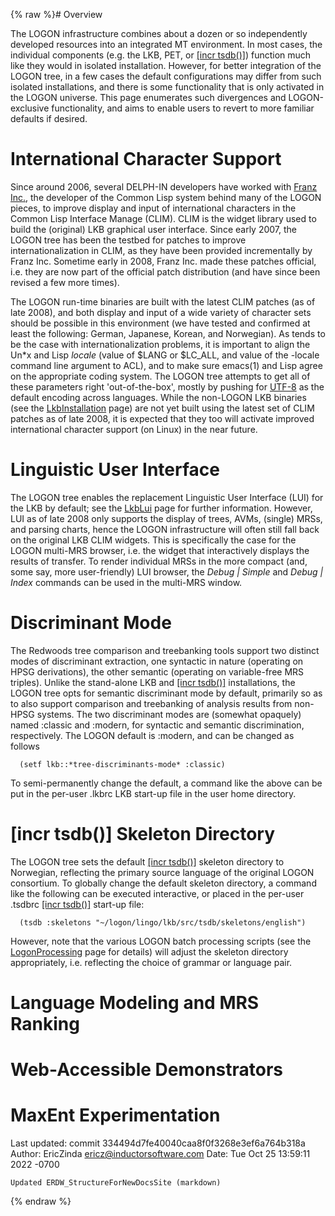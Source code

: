 {% raw %}# Overview

The LOGON infrastructure combines about a dozen or so independently
developed resources into an integrated MT environment. In most cases,
the individual components (e.g. the LKB, PET, or [\[incr
tsdb()\]](http://www.delph-in.net/itsdb)) function much like they would
in isolated installation. However, for better integration of the LOGON
tree, in a few cases the default configurations may differ from such
isolated installations, and there is some functionality that is only
activated in the LOGON universe. This page enumerates such divergences
and LOGON-exclusive functionality, and aims to enable users to revert to
more familiar defaults if desired.

# International Character Support

Since around 2006, several DELPH-IN developers have worked with [Franz
Inc.](http://www.franz.com), the developer of the Common Lisp system
behind many of the LOGON pieces, to improve display and input of
international characters in the Common Lisp Interface Manage (CLIM).
CLIM is the widget library used to build the (original) LKB graphical
user interface. Since early 2007, the LOGON tree has been the testbed
for patches to improve internationalization in CLIM, as they have been
provided incrementally by Franz Inc. Sometime early in 2008, Franz Inc.
made these patches official, i.e. they are now part of the official
patch distribution (and have since been revised a few more times).

The LOGON run-time binaries are built with the latest CLIM patches (as
of late 2008), and both display and input of a wide variety of character
sets should be possible in this environment (we have tested and
confirmed at least the following: German, Japanese, Korean, and
Norwegian). As tends to be the case with internationalization problems,
it is important to align the Un\*x and Lisp *locale* (value of $LANG or
$LC\_ALL, and value of the -locale command line argument to ACL), and to
make sure emacs(1) and Lisp agree on the appropriate coding system. The
LOGON tree attempts to get all of these parameters right
'out-of-the-box', mostly by pushing for
[UTF-8](http://www.cl.cam.ac.uk/~mgk25/unicode.html) as the default
encoding across languages. While the non-LOGON LKB binaries (see the
[LkbInstallation](../LkbInstallation) page) are not yet built using the
latest set of CLIM patches as of late 2008, it is expected that they too
will activate improved international character support (on Linux) in the
near future.

# Linguistic User Interface

The LOGON tree enables the replacement Linguistic User Interface (LUI)
for the LKB by default; see the [LkbLui](../LkbLui) page for further
information. However, LUI as of late 2008 only supports the display of
trees, AVMs, (single) MRSs, and parsing charts, hence the LOGON
infrastructure will often still fall back on the original LKB CLIM
widgets. This is specifically the case for the LOGON multi-MRS browser,
i.e. the widget that interactively displays the results of transfer. To
render individual MRSs in the more compact (and, some say, more
user-friendly) LUI browser, the *Debug \| Simple* and *Debug \| Index*
commands can be used in the multi-MRS window.

# Discriminant Mode

The Redwoods tree comparison and treebanking tools support two distinct
modes of discriminant extraction, one syntactic in nature (operating on
HPSG derivations), the other semantic (operating on variable-free MRS
triples). Unlike the stand-alone LKB and [\[incr
tsdb()\]](http://www.delph-in.net/itsdb) installations, the LOGON tree
opts for semantic discriminant mode by default, primarily so as to also
support comparison and treebanking of analysis results from non-HPSG
systems. The two discriminant modes are (somewhat opaquely) named
:classic and :modern, for syntactic and semantic discrimination,
respectively. The LOGON default is :modern, and can be changed as
follows

      (setf lkb::*tree-discriminants-mode* :classic)

To semi-permanently change the default, a command like the above can be
put in the per-user .lkbrc LKB start-up file in the user home directory.

# \[incr tsdb()\] Skeleton Directory

The LOGON tree sets the default [\[incr
tsdb()\]](http://www.delph-in.net/itsdb) skeleton directory to
Norwegian, reflecting the primary source language of the original LOGON
consortium. To globally change the default skeleton directory, a command
like the following can be executed interactive, or placed in the
per-user .tsdbrc [\[incr tsdb()\]](http://www.delph-in.net/itsdb)
start-up file:

      (tsdb :skeletons "~/logon/lingo/lkb/src/tsdb/skeletons/english")

However, note that the various LOGON batch processing scripts (see the
[LogonProcessing](../LogonProcessing) page for details) will adjust the
skeleton directory appropriately, i.e. reflecting the choice of grammar
or language pair.

# Language Modeling and MRS Ranking

# Web-Accessible Demonstrators

# MaxEnt Experimentation

Last updated: commit 334494d7fe40040caa8f0f3268e3ef6a764b318a
Author: EricZinda <ericz@inductorsoftware.com>
Date:   Tue Oct 25 13:59:11 2022 -0700

    Updated ERDW_StructureForNewDocsSite (markdown)
{% endraw %}